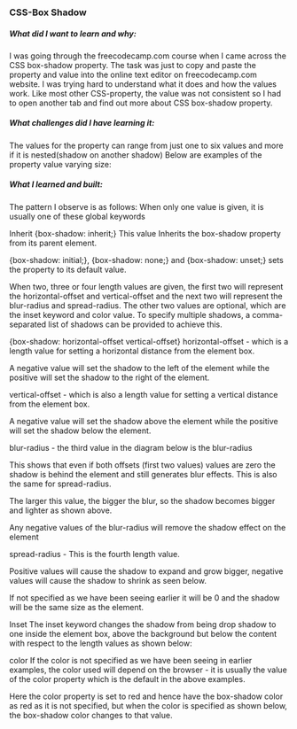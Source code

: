 ### CSS-Box Shadow

##### What did I want to learn and why:
I was going through the freecodecamp.com course when I came across the CSS box-shadow property. The task was just to copy and paste the property and value into the online text editor on freecodecamp.com website. I was trying hard to understand what it does and how the values work. Like most other CSS-property, the value was not consistent so I had to open another tab and find out more about CSS box-shadow property.


##### What challenges did I have learning it:
The values for the property can range from just one to six values and more if it is nested(shadow on another shadow)
Below are examples of the property value varying size:




##### What I learned and built:
The pattern I observe is as follows:
When only one value is given, it is usually one of these global keywords



Inherit {box-shadow: inherit;} This value Inherits the box-shadow property from its parent element.

{box-shadow: initial;}, {box-shadow: none;}  and {box-shadow: unset;} sets the property to its default value.

When two, three or four length values are given, the first two will represent the horizontal-offset and vertical-offset and the next two will represent the blur-radius and spread-radius. The other two values are optional, which are the inset keyword and color value. To specify multiple shadows, a comma-separated list of shadows can be provided to achieve this.

{box-shadow: horizontal-offset vertical-offset}
horizontal-offset - which is a length value for setting a horizontal distance from the element box. 



A negative value will set the shadow to the left of the element while the positive will set the shadow to the right of the element.

vertical-offset - which is also a length value for setting a vertical distance from the element box. 

A negative value will set the shadow above the element while the positive will set the shadow below the element.

blur-radius  - the third value in the diagram below is the blur-radius

This shows that even if both offsets (first two values) values are zero the shadow is behind the element and still generates blur effects. This is also the same for spread-radius.

The larger this value, the bigger the blur, so the shadow becomes bigger and lighter as shown above. 

Any negative values of the blur-radius will remove the shadow effect on the element

spread-radius - This is the fourth length value. 


Positive values will cause the shadow to expand and grow bigger, negative values will cause the shadow to shrink as seen below. 

If not specified as we have been seeing earlier it will be 0 and the shadow will be the same size as the element.

Inset The inset keyword changes the shadow from being drop shadow to one inside the element box, above the background but below the content with respect to the length values as shown below:


color
If the color is not specified as we have been seeing in earlier examples, the color used will depend on the browser - it is usually the value of the color property which is the default in the above examples.


Here the color property is set to red and hence have the box-shadow color as red as it is not specified, but when the color is specified as shown below, the box-shadow color changes to that value.



